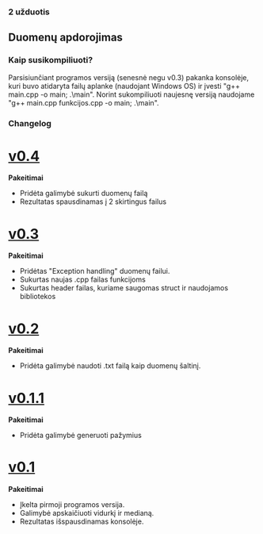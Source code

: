 ### 2 užduotis

## Duomenų apdorojimas

### Kaip susikompiliuoti?

Parsisiunčiant programos versiją (senesnė negu v0.3) pakanka konsolėje, kuri buvo atidaryta failų aplanke (naudojant Windows OS) ir įvesti "g++ main.cpp -o main; .\main". Norint sukompiliuoti naujesnę versiją naudojame "g++ main.cpp funkcijos.cpp -o main; .\main".  

### Changelog

# [v0.4](https://github.com/grovcat/2-uzduotis/releases/tag/v0.4)

**Pakeitimai**
* Pridėta galimybė sukurti duomenų failą
* Rezultatas spausdinamas į 2 skirtingus failus

# [v0.3](https://github.com/grovcat/2-uzduotis/releases/tag/v0.3)

**Pakeitimai**
* Pridėtas "Exception handling" duomenų failui.
* Sukurtas naujas .cpp failas funkcijoms
* Sukurtas header failas, kuriame saugomas struct ir naudojamos bibliotekos

# [v0.2](https://github.com/grovcat/2-uzduotis/releases/tag/v0.2)

**Pakeitimai**
* Pridėta galimybė naudoti .txt failą kaip duomenų šaltinį.

# [v0.1.1](https://github.com/grovcat/2-uzduotis/releases/tag/v0.1.1)

**Pakeitimai**
* Pridėta galimybė generuoti pažymius

# [v0.1](https://github.com/grovcat/2-uzduotis/releases/tag/v0%2C1)

**Pakeitimai**
* Įkelta pirmoji programos versija.
* Galimybė apskaičiuoti vidurkį ir medianą.
* Rezultatas išspausdinamas konsolėje.
